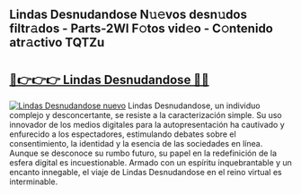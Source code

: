 ## Lindas Desnudandose N𝚞𝚎vos desn𝚞dos filtr𝚊dos - Parts-2Wl F𝚘tos vid𝚎o - C𝚘ntenido atr𝚊ctivo TQTZu

# <h2><a href="http://mb08ma.tromn.icu/?c=Lindas+Desnudandose">🔗👉👉👉 Lindas Desnudandose 🔗🔗</a></h2>

[![Lindas Desnudandose nuevo](https://i.imgur.com/pEAQMta.gif)](http://mb08ma.tromn.icu/?c=Lindas+Desnudandose)
Lindas Desnudandose, un individuo complejo y desconcertante, se resiste a la caracterización simple. Su uso innovador de los medios digitales para la autopresentación ha cautivado y enfurecido a los espectadores, estimulando debates sobre el consentimiento, la identidad y la esencia de las sociedades en línea. Aunque se desconoce su rumbo futuro, su papel en la redefinición de la esfera digital es incuestionable. Armado con un espíritu inquebrantable y un encanto innegable, el viaje de Lindas Desnudandose en el reino virtual es interminable.
